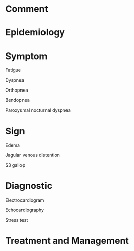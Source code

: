 # Comment

# Epidemiology

# Symptom

Fatigue

Dyspnea

Orthopnea

Bendopnea

Paroxysmal nocturnal dyspnea

# Sign

Edema

Jagular venous distention

S3 gallop

# Diagnostic

Electrocardiogram

Echocardiography

Stress test

# Treatment and Management
